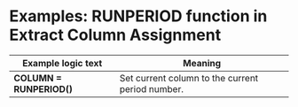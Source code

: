 
# Examples: RUNPERIOD function in Extract Column Assignment 

|Example logic text|Meaning|
|------------------|-------|
|**COLUMN = RUNPERIOD()**|Set current column to the current period number.|

